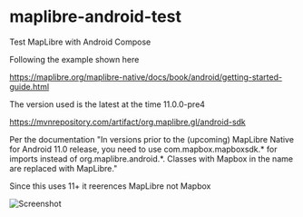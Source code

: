 # maplibre-android-test

Test MapLibre with Android Compose

Following the example shown here

https://maplibre.org/maplibre-native/docs/book/android/getting-started-guide.html

The version used is the latest at the time 11.0.0-pre4

https://mvnrepository.com/artifact/org.maplibre.gl/android-sdk 

Per the documentation "In versions prior to the (upcoming) MapLibre Native for Android 11.0 release, you need to use com.mapbox.mapboxsdk.* for imports instead of org.maplibre.android.*. Classes with Mapbox in the name are replaced with MapLibre."

Since this uses 11+ it reerences MapLibre not Mapbox

![Screenshot](https://github.com/seanmcnt/maplibre-android-test/assets/58150885/4bab1e12-2ba1-4dcd-9aa7-53f172dcf60d)
